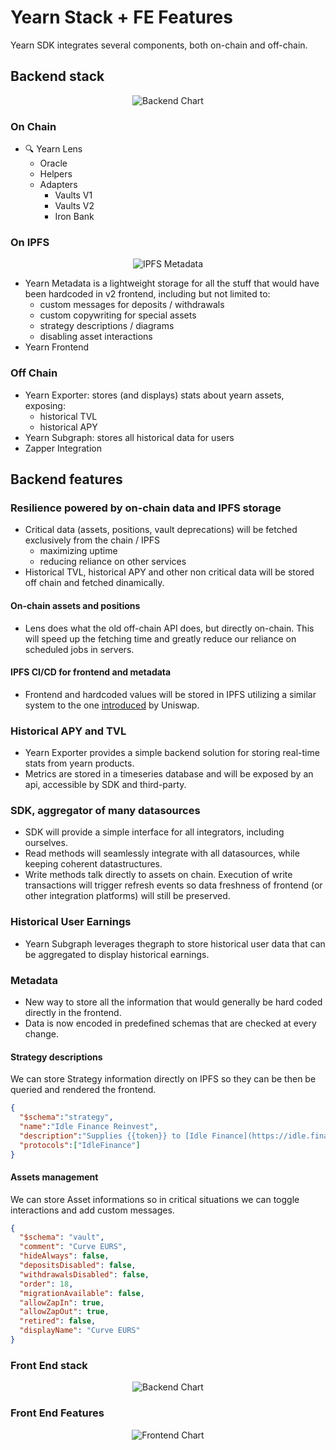 # Yearn Stack + FE Features

Yearn SDK integrates several components, both on-chain and off-chain.

## Backend stack

<p align="center">
  <img src="https://i.imgur.com/BTuanfX.png" alt="Backend Chart"/>
</p>

### On Chain

- 🔍 Yearn Lens
  - Oracle
  - Helpers
  - Adapters
    - Vaults V1
    - Vaults V2
    - Iron Bank

### On IPFS

<p align="center">
  <img src="https://i.imgur.com/VkmnkfX.png" alt="IPFS Metadata"/>
</p>

- Yearn Metadata is a lightweight storage for all the stuff that would have been hardcoded in v2 frontend, including but not limited to:
  - custom messages for deposits / withdrawals
  - custom copywriting for special assets
  - strategy descriptions / diagrams
  - disabling asset interactions
- Yearn Frontend

### Off Chain

- Yearn Exporter: stores (and displays) stats about yearn assets, exposing:
  - historical TVL
  - historical APY
- Yearn Subgraph: stores all historical data for users
- Zapper Integration

## Backend features

### Resilience powered by on-chain data and IPFS storage

- Critical data (assets, positions, vault deprecations) will be fetched exclusively from the chain / IPFS
  - maximizing uptime
  - reducing reliance on other services
- Historical TVL, historical APY and other non critical data will be stored off chain and fetched dinamically.

#### On-chain assets and positions

- Lens does what the old off-chain API does, but directly on-chain. This will speed up the fetching time and greatly reduce our reliance on scheduled jobs in servers.

#### IPFS CI/CD for frontend and metadata

- Frontend and hardcoded values will be stored in IPFS utilizing a similar system to the one [introduced](https://blog.uniswap.org/uniswap-interface-ipfs) by Uniswap.

### Historical APY and TVL

- Yearn Exporter provides a simple backend solution for storing real-time stats from yearn products.
- Metrics are stored in a timeseries database and will be exposed by an api, accessible by SDK and third-party.

### SDK, aggregator of many datasources

- SDK will provide a simple interface for all integrators, including ourselves.
- Read methods will seamlessly integrate with all datasources, while keeping coherent datastructures.
- Write methods talk directly to assets on chain. Execution of write transactions will trigger refresh events so data freshness of frontend (or other integration platforms) will still be preserved.

### Historical User Earnings

- Yearn Subgraph leverages thegraph to store historical user data that can be aggregated to display historical earnings.

### Metadata

- New way to store all the information that would generally be hard coded directly in the frontend.
- Data is now encoded in predefined schemas that are checked at every change.

#### Strategy descriptions

We can store Strategy information directly on IPFS so they can be then be queried and rendered the frontend.

```json
{
  "$schema":"strategy",
  "name":"Idle Finance Reinvest",
  "description":"Supplies {{token}} to [Idle Finance](https://idle.finance) to earn IDLE and COMP. Earned tokens are harvested, sold for more {{token}} which is deposited back into the strategy.",
  "protocols":["IdleFinance"]
}
```

#### Assets management

We can store Asset informations so in critical situations we can toggle interactions and add custom messages.

```json
{
  "$schema": "vault",
  "comment": "Curve EURS",
  "hideAlways": false,
  "depositsDisabled": false,
  "withdrawalsDisabled": false,
  "order": 18,
  "migrationAvailable": false,
  "allowZapIn": true,
  "allowZapOut": true,
  "retired": false,
  "displayName": "Curve EURS"
}
```

### Front End stack

<p align="center">
  <img src="https://i.imgur.com/H5XqpZI.png" alt="Backend Chart"/>
</p>

### Front End Features

<p align="center">
  <img src="https://i.imgur.com/LfJmzkK.png" alt="Frontend Chart"/>
</p>

